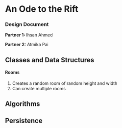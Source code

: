# An Ode to the Rift
### Design Document

**Partner 1:** Ihsan Ahmed

**Partner 2:** Atmika Pai

## Classes and Data Structures

#### Rooms
1. Creates a random room of random height and width
2. Can create multiple rooms

## Algorithms

## Persistence
